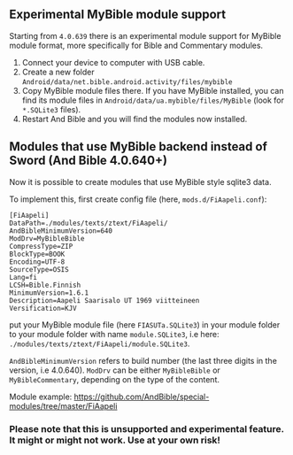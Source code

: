 ## Experimental MyBible module support

Starting from `4.0.639` there is an experimental module support for MyBible module format, more specifically for Bible and Commentary modules.

1. Connect your device to computer with USB cable. 
2. Create a new folder `Android/data/net.bible.android.activity/files/mybible` 
3. Copy MyBible module files there. If you have MyBible installed, you can find its module files in `Android/data/ua.mybible/files/MyBible` (look for `*.SQLite3` files).
4. Restart And Bible and you will find the modules now installed.


## Modules that use MyBible backend instead of Sword (And Bible 4.0.640+)

Now it is possible to create modules that use MyBible style sqlite3 data.

To implement this, first create config file (here, `mods.d/FiAapeli.conf`):

```
[FiAapeli]
DataPath=./modules/texts/ztext/FiAapeli/
AndBibleMinimumVersion=640
ModDrv=MyBibleBible
CompressType=ZIP
BlockType=BOOK
Encoding=UTF-8
SourceType=OSIS
Lang=fi
LCSH=Bible.Finnish
MinimumVersion=1.6.1
Description=Aapeli Saarisalo UT 1969 viitteineen
Versification=KJV
```

put your MyBible module file (here `FIASUTa.SQLite3`) in your module folder to your module folder
with name `module.SQLite3`, i.e here: `./modules/texts/ztext/FiAapeli/module.SQLite3`.

`AndBibleMinimumVersion` refers to build number (the last three digits in the version, i.e 4.0.640).
`ModDrv` can be either `MyBibleBible` or `MyBibleCommentary`, depending on the type of the content.

Module example: https://github.com/AndBible/special-modules/tree/master/FiAapeli

### Please note that this is unsupported and experimental feature. It might or might not work. Use at your own risk!